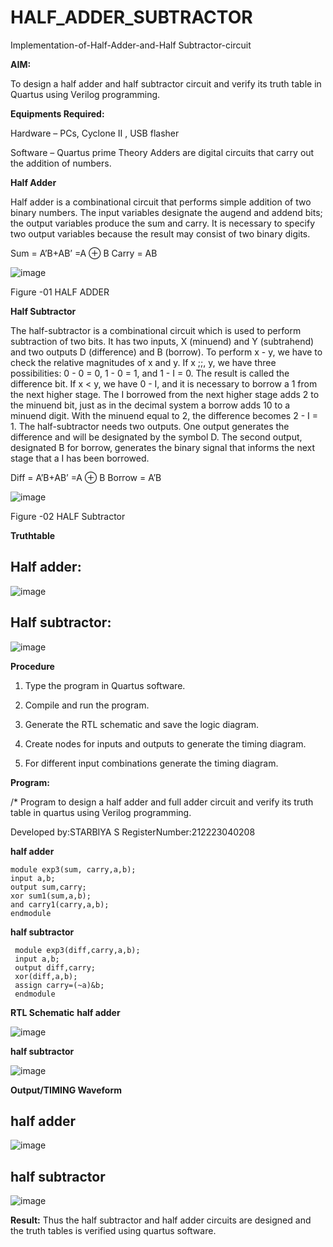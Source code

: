 # HALF_ADDER_SUBTRACTOR

Implementation-of-Half-Adder-and-Half Subtractor-circuit

**AIM:**

To design a half adder and half subtractor circuit and verify its truth table in Quartus using Verilog programming.

**Equipments Required:**

Hardware – PCs, Cyclone II , USB flasher 

Software – Quartus prime Theory Adders are digital circuits that carry out the addition of numbers.

**Half Adder**

Half adder is a combinational circuit that performs simple addition of two binary numbers. The input variables designate the augend and addend bits; the output variables produce the sum and carry. It is necessary to specify two output variables because the result may consist of two binary digits.

Sum = A’B+AB’ =A ⊕ B Carry = AB

![image](https://github.com/naavaneetha/HALF_ADDER_SUBTRACTOR/assets/154305477/bd4a0b2c-cdbc-4184-ab08-81578f121e1f)

Figure -01 HALF ADDER

**Half Subtractor**

The half-subtractor is a combinational circuit which is used to perform subtraction of two bits. It has two inputs, X (minuend) and Y (subtrahend) and two outputs D (difference) and B (borrow). To perform x - y, we have to check the relative magnitudes of x and y. If x ;;, y, we have three possibilities: 0 - 0 = 0, 1 - 0 = 1, and 1 - I = 0. The result is called the difference bit. If x < y, we have 0 - I, and it is necessary to borrow a 1 from the next higher stage. The I borrowed from the next higher stage adds 2 to the minuend bit, just as in the decimal system a borrow adds 10 to a minuend digit. With the minuend equal to 2, the difference becomes 2 - I = 1. The half-subtractor needs two outputs. One output generates the difference and will be designated by the symbol D. The second output, designated B for borrow, generates the binary signal that informs the next stage that a I has been borrowed. 

Diff = A’B+AB’ =A ⊕ B
Borrow = A’B

 ![image](https://github.com/naavaneetha/HALF_ADDER_SUBTRACTOR/assets/154305477/d76b099c-513f-4e7c-843a-e2fd028a531a)

Figure -02 HALF Subtractor

**Truthtable**
## Half adder:
![image](https://github.com/StarbiyaS/HALF_ADDER_SUBTRACTOR/assets/144870533/95d0c566-ccba-48af-b3ae-212014fb5b0c)

## Half subtractor:
![image](https://github.com/StarbiyaS/HALF_ADDER_SUBTRACTOR/assets/144870533/27c93456-4314-417d-a25d-b8c79ca80453)

**Procedure**

1.	Type the program in Quartus software.

2.	Compile and run the program.

3.	Generate the RTL schematic and save the logic diagram.

4.	Create nodes for inputs and outputs to generate the timing diagram.

5.	For different input combinations generate the timing diagram.


**Program:**

/* Program to design a half adder and full adder circuit and verify its truth table in quartus using Verilog programming.

Developed by:STARBIYA S RegisterNumber:212223040208

**half adder**
```
module exp3(sum, carry,a,b); 
input a,b; 
output sum,carry; 
xor sum1(sum,a,b); 
and carry1(carry,a,b); 
endmodule
```

**half subtractor**
```
 module exp3(diff,carry,a,b);
 input a,b;
 output diff,carry;
 xor(diff,a,b);
 assign carry=(~a)&b;
 endmodule
```
**RTL Schematic**
**half adder**

![image](https://github.com/StarbiyaS/HALF_ADDER_SUBTRACTOR/assets/144870533/95e18de2-fa1f-4b2d-93ba-47bbea65f6de)

**half subtractor**

![image](https://github.com/StarbiyaS/HALF_ADDER_SUBTRACTOR/assets/144870533/a7023900-acee-429e-9633-045d2c973a79)


**Output/TIMING Waveform**

## half adder
![image](https://github.com/StarbiyaS/HALF_ADDER_SUBTRACTOR/assets/144870533/59a57533-5dd4-43a9-9eb8-82c26bfec17c)


## half subtractor
![image](https://github.com/StarbiyaS/HALF_ADDER_SUBTRACTOR/assets/144870533/f457704c-358b-4c38-a3cd-5a5726c425cd)

**Result:**
 Thus the half subtractor and half adder circuits are designed and the truth tables is verified using quartus software.
